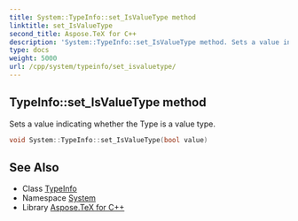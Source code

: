```yaml
---
title: System::TypeInfo::set_IsValueType method
linktitle: set_IsValueType
second_title: Aspose.TeX for C++
description: 'System::TypeInfo::set_IsValueType method. Sets a value indicating whether the Type is a value type in C++.'
type: docs
weight: 5000
url: /cpp/system/typeinfo/set_isvaluetype/
---
```

## TypeInfo::set_IsValueType method


Sets a value indicating whether the Type is a value type.

```cpp
void System::TypeInfo::set_IsValueType(bool value)
```

## See Also

* Class [TypeInfo](../)
* Namespace [System](../../)
* Library [Aspose.TeX for C++](../../../)
